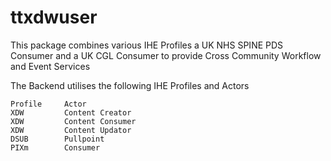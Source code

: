 # ttxdwuser

This package combines various IHE Profiles a UK NHS SPINE PDS Consumer and a UK CGL Consumer to provide Cross Community Workflow and Event Services

The Backend utilises the following IHE Profiles and Actors
    
    Profile     Actor
    XDW         Content Creator
    XDW         Content Consumer
    XDW         Content Updator
    DSUB        Pullpoint
    PIXm        Consumer

